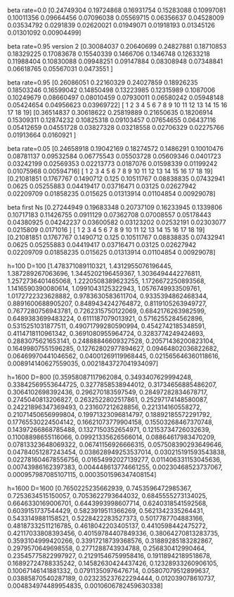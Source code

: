 beta rate=0.0
[0.24749304 0.19724868 0.16931754 0.15283088 0.10997081 0.10011356
 0.09664456 0.07096038 0.05569715 0.06356637 0.04528009 0.03534792
 0.0291839  0.02620021 0.01949071 0.01918193 0.01345126 0.01301092
 0.00904499]

beta rate=0.95 version 2
[0.30084037 0.20640699 0.24827881 0.18710853 0.18329225 0.17083678
 0.15540339 0.1466706  0.1346748  0.12633218 0.11988404 0.10830088
 0.09948251 0.09147884 0.08308948 0.07348841 0.06618765 0.05567031
 0.0473551 ]

beta rate=0.95
[0.26086051 0.22160329 0.24027859 0.18926235 0.18503246 0.16599042
 0.14850498 0.13223985 0.12315989 0.1087006  0.10249679 0.08660497
 0.08010459 0.07930011 0.06580242 0.05948148 0.05424654 0.04956623
 0.03969722]
[ 1  2  3  4  5  6  7  8  9 10 11 12 13 14 15 16 17 18 19]
[0.36514837 0.30618622 0.25819889 0.21650635 0.18206914 0.15309311
 0.12874232 0.10825318 0.09103457 0.07654655 0.06437116 0.05412659
 0.04551728 0.03827328 0.03218558 0.02706329 0.02275766 0.01913664
 0.0160921 ]


beta rate=0.05
[0.24658918 0.19042169 0.18274572 0.1486291  0.10010476 0.08781137
 0.09532584 0.06775543 0.05503728 0.05609346 0.0401723  0.03242199
 0.02569353 0.02213773 0.0187076  0.01598339 0.01199242 0.01075968
 0.00594716]
[ 1  2  3  4  5  6  7  8  9 10 11 12 13 14 15 16 17 18 19]
[0.21081851 0.1767767  0.1490712  0.125      0.10511767 0.08838835
 0.07432941 0.0625     0.05255883 0.04419417 0.03716471 0.03125
 0.02627942 0.02209709 0.01858235 0.015625   0.01313914 0.01104854
 0.00929078]

beta first Ns
[0.27244949 0.19683348 0.20737109 0.16233945 0.1339806  0.10717183
 0.11426755 0.0911129  0.07362708 0.07008557 0.05178443 0.04380925
 0.04242237 0.03600582 0.03123202 0.02532191 0.02303077 0.0215809
 0.0171016 ]
[ 1  2  3  4  5  6  7  8  9 10 11 12 13 14 15 16 17 18 19]
[0.21081851 0.1767767  0.1490712  0.125      0.10511767 0.08838835
 0.07432941 0.0625     0.05255883 0.04419417 0.03716471 0.03125
 0.02627942 0.02209709 0.01858235 0.015625   0.01313914 0.01104854
 0.00929078]

h=100 D=100
[1.478371089110321, 1.4312955076196445, 1.387289267063696, 1.3445202196459367, 1.3036494442276811, 1.2572736401465068, 1.2220508389623255, 1.1726672250893568, 1.1416590390080614, 1.0991043125322943, 1.0576749933509761, 1.0172722323628882, 0.9783630583611704, 0.9335394862468344, 0.8891600688905207, 0.8489434242764872, 0.8119105263949727, 0.7677280756943781, 0.7262315750122069, 0.6842176263982599, 0.6489383699483224, 0.6111187079013921, 0.5716255284562896, 0.5315251031877511, 0.49071799280590994, 0.4542742185348591, 0.4114718110961342, 0.3691080955964724, 0.3283774249424693, 0.2883075621653141, 0.24888846609327528, 0.20571436200823104, 0.16499807551596285, 0.12762802977894627, 0.09464802036822682, 0.06469970441046562, 0.04001269119968445, 0.021565646360118616, 0.008914140627559035, 0.0021843727041934097]


h=1600 D=800
[0.35958087117962084, 0.3493407629994248, 0.33842569553644725, 0.3277858538944012, 0.31734656885486207, 0.3064102698392436, 0.296270183597549, 0.28497282834678717, 0.2745040813206827, 0.2632522802517861, 0.25297174148580087, 0.24221896347369493, 0.231607212628856, 0.221314160558272, 0.21071450656999804, 0.19971323096814797, 0.18892185572291792, 0.17765530224504142, 0.16621073779904158, 0.15503268467370748, 0.14397266868785488, 0.1327150352654971, 0.12153734726032639, 0.11008898655116066, 0.09921335626566014, 0.08864617983470209, 0.07813323648069322, 0.06741156926666315, 0.057508390293649646, 0.04784051287243454, 0.038628949253537014, 0.030215191593543838, 0.022781604678556756, 0.01654992027139277, 0.011406331153045636, 0.00743986162397383, 0.004448613774661255, 0.00230468523737067, 0.000957987085107115, 0.0003501596347408154]

h=1600 D=1600
[0.7650225235662939, 0.7453596472985367, 0.7253634515150057, 0.7053622793644032, 0.6845555273134025, 0.6646330169006701, 0.6443993998607714, 0.6240318541592568, 0.6039151737544429, 0.5823919511366269, 0.5621342335264431, 0.5433149881158521, 0.5228422283527373, 0.5017787704883166, 0.48187332511216785, 0.4618042203405137, 0.4410598442475272, 0.42117033808393456, 0.40159784407849336, 0.38064270813283735, 0.3593104999420266, 0.33917218739368576, 0.31889285183282867, 0.2979570649698558, 0.2771288743934788, 0.256830412990464, 0.23545775822997927, 0.21291546759958416, 0.19118942189518678, 0.16892724788335242, 0.14582630424437426, 0.12328933260906105, 0.10067146141881332, 0.07911350976476714, 0.05807079512899637, 0.03885870540287189, 0.023235237622294444, 0.012039078610737, 0.004834974489954835, 0.0010606782459630338]


